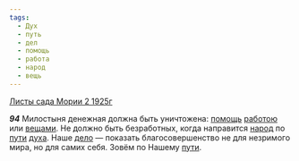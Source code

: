 ```yaml
---
tags:
  - Дух
  - путь
  - дел
  - помощь
  - работа
  - народ
  - вещь
---
```


[Листы сада Мории 2 1925г](/agni/1925)

___94___
Милостыня денежная должна быть уничтожена: [помощь](/tag/#помощь) [работою](/tag/#работа) или [вещами](/tag/#вещь). Не должно быть безработных, когда направится [народ](/tag/#народ) по [пути](/tag/#путь) [духа](/tag/#Дух). Наше [дело](/tag/#дел) — показать благосовершенство не для незримого мира, но для самих себя. Зовём по Нашему [пути](/tag/#путь).   

